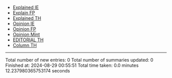 - [Explained IE](markdown_files/Explained_IE.md)
- [Explain FP](markdown_files/Explain_FP.md)
- [Explained TH](markdown_files/Explained_TH.md)
- [Opinion IE](markdown_files/Opinion_IE.md)
- [Opinion FP](markdown_files/Opinion_FP.md)
- [Opinion Mint](markdown_files/Opinion_Mint.md)
- [EDITORIAL TH](markdown_files/EDITORIAL_TH.md)
- [Column TH](markdown_files/Column_TH.md)



 ************************************************* 
Total number of new entries: 0
Total number of summaries updated: 0
Finished at: 2024-08-29 00:55:51
Total time taken: 0.0 minutes 12.237980365753174 seconds
